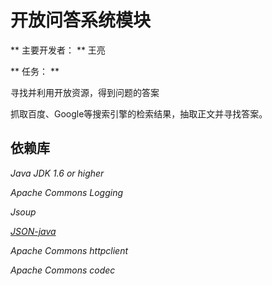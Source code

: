 ﻿# 开放问答系统模块 #


** 主要开发者： ** 王亮


** 任务： **

寻找并利用开放资源，得到问题的答案

抓取百度、Google等搜索引擎的检索结果，抽取正文并寻找答案。


依赖库
-------

<i>Java JDK 1.6 or higher<i>

<i>Apache Commons Logging</i>

<i>Jsoup</i>

<i>[JSON-java](https://github.com/douglascrockford/JSON-java)</i>

<i>Apache Commons httpclient</i>

<i>Apache Commons codec</i>

